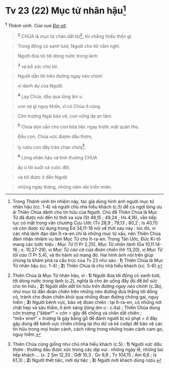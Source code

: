 # Tv 23 (22) Mục tử nhân hậu[^1-8aac071a-a2d9-45fb-8a3a-b96ac55a2404]
<sup><b>1</b></sup> *Thánh vịnh. Của vua [Đa-vít]().*


> <sup><b>2</b></sup> CHÚA là mục tử chăn dắt tôi[^2-8aac071a-a2d9-45fb-8a3a-b96ac55a2404], tôi chẳng thiếu thốn gì.
>


> Trong đồng cỏ xanh tươi, Người cho tôi nằm nghỉ.
>


> Người đưa tôi tới dòng nước trong lành
>


> <sup><b>3</b></sup> và bổ sức cho tôi.
>


> Người dẫn tôi trên đường ngay nẻo chính
>


> vì danh dự của Người.
>


> <sup><b>4</b></sup> Lạy Chúa, dầu qua lũng âm u
>


> con sợ gì nguy khốn, vì có Chúa ở cùng.
>


> Côn trượng Ngài bảo vệ, con vững dạ an tâm.
>


> <sup><b>5</b></sup> Chúa dọn sẵn cho con bữa tiệc ngay trước mặt quân thù.
>


> Đầu con, Chúa xức đượm dầu thơm,
>


> ly rượu con đầy tràn chan chứa[^3-8aac071a-a2d9-45fb-8a3a-b96ac55a2404].
>


> <sup><b>6</b></sup> Lòng nhân hậu và tình thương CHÚA
>


> ấp ủ tôi suốt cả cuộc đời,
>


> và tôi được ở đền Người
>


> những ngày tháng, những năm dài triền miên.
>

[^1-8aac071a-a2d9-45fb-8a3a-b96ac55a2404]: Trong *Thánh vịnh tín nhiệm* này, tác giả dùng hình ảnh người mục tử nhân hậu (cc. 1-4) và người chủ nhà hiếu khách (c.5) để ca ngợi lòng ưu ái Thiên Chúa dành cho tín hữu của Người. Chủ đề Thiên Chúa là Mục Tử đã được nói đến từ thời xa xưa (St 48,15 ; 49,24 ; Hs 4,16), vẫn tiếp tục có mặt trong văn chương Cựu Ước (Tv 28,9 ; 79,13 ; 80,2 ; Is 40,11) và còn được sử dụng trong Ed 34,11-16 nói về thời sau này : lúc đó, vì các nhà lãnh đạo dân Ít-ra-en chỉ là những mục tử xấu, nên Thiên Chúa đảm nhận nhiệm vụ làm Mục Tử cho Ít-ra-en. Trong Tân Ước, Đức Ki-tô mang các tước hiệu : *Mục Tử* (1 Pr 2,25), *Mục Tử nhân lành* (Ga 10,11.14-16 ; x. 10,27-29), *vị Mục Tử cao cả của đoàn chiên* (Hr 13,20), *vị Mục Tử tối cao* (1 Pr 5,4), và thi hành sứ mạng đó. Hai hình ảnh nói trên giúp chúng ta khám phá ra cấu trúc của Tv 23 như sau : **1**) Thiên Chúa là Mục Tử nhân hậu (cc. 1-4) ; **2**) Thiên Chúa là chủ nhà hiếu khách (cc. 5-6).
[^2-8aac071a-a2d9-45fb-8a3a-b96ac55a2404]: Thiên Chúa là Mục Tử nhân hậu, vì : **1**) Người đưa tới đồng cỏ xanh tươi, tới dòng nước trong lành (c.2), nghĩa là cho ăn uống đầy đủ để *bổ sức* cho tín hữu ; **2**) Người *dẫn dắt* tín hữu *trên đường ngay nẻo chính* (c.3b), như mục tử dẫn đoàn chiên trên những nẻo đường đưa thẳng tới đồng cỏ, tránh cho đoàn chiên khỏi qua những đoạn đường chông gai, nguy hiểm ; **3**) Người bênh vực, bảo vệ đoàn chiên : tại Ít-ra-en, có những nơi chật hẹp và sâu thẳm, ít ánh sáng (*lũng âm u* : c.4a) ; Thiên Chúa dùng *côn trượng* (“šëbe†” = *côn* = gậy để chống và chăn dắt chiên ; “miš•\`enet” = *trượng* là gậy bằng gỗ để đánh người bị xử phạt = ở đây gậy dùng để bênh vực chiên chống lại thú dữ và kẻ cướp) để bảo vệ các tín hữu trong mọi hoàn cảnh, cách riêng trong những hoàn cảnh cam go, nguy hiểm.
[^3-8aac071a-a2d9-45fb-8a3a-b96ac55a2404]: Thiên Chúa cũng giống như chủ nhà hiếu khách (c.5) : **1**) Người *xức dầu thơm* : thường dầu được xức trong các dịp vui : những ngày lễ, những lúc tiếp khách ... (x. 2 Sm 12,20 ; Gđt 10,3 ; Gv 9,8 ; Tv 104,15 ; Am 6,6 ; Is 61,3) ; **2**) Người thết tiệc, mời dự tiệc ; **3**) Người mời khách dùng rượu.
